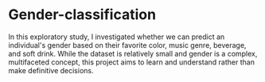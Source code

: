 # Gender-classification
In this exploratory study, I investigated whether we can predict an individual's gender based on their favorite color, music genre, beverage, and soft drink. While the dataset is relatively small and gender is a complex, multifaceted concept, this project aims to learn and understand rather than make definitive decisions.
